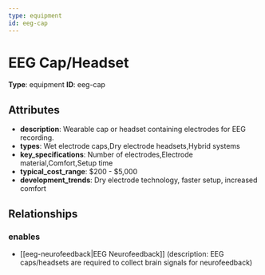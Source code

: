 ```yaml
---
type: equipment
id: eeg-cap
---
```


# EEG Cap/Headset

**Type**: equipment
**ID**: eeg-cap

## Attributes

- **description**: Wearable cap or headset containing electrodes for EEG recording.
- **types**: Wet electrode caps,Dry electrode headsets,Hybrid systems
- **key_specifications**: Number of electrodes,Electrode material,Comfort,Setup time
- **typical_cost_range**: $200 - $5,000
- **development_trends**: Dry electrode technology, faster setup, increased comfort

## Relationships

### enables

- [[eeg-neurofeedback|EEG Neurofeedback]] (description: EEG caps/headsets are required to collect brain signals for neurofeedback)

